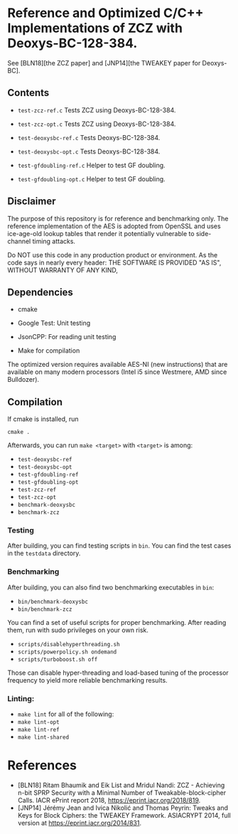 # Reference and Optimized C/C++ Implementations of ZCZ with Deoxys-BC-128-384.

See [BLN18][the ZCZ paper] and [JNP14][the TWEAKEY paper for Deoxys-BC].

## Contents

- `test-zcz-ref.c`
  Tests ZCZ using Deoxys-BC-128-384.

- `test-zcz-opt.c`
  Tests ZCZ using Deoxys-BC-128-384.

- `test-deoxysbc-ref.c`
  Tests Deoxys-BC-128-384.

- `test-deoxysbc-opt.c`
  Tests Deoxys-BC-128-384.

- `test-gfdoubling-ref.c`
  Helper to test GF doubling.

- `test-gfdoubling-opt.c`
  Helper to test GF doubling.

  
## Disclaimer
The purpose of this repository is for reference and benchmarking only. 
The reference implementation of the AES is adopted from OpenSSL and 
uses ice-age-old lookup tables that render it potentially vulnerable to 
side-channel timing attacks.

Do NOT use this code in any production product or environment. As the code
says in nearly every header: THE SOFTWARE IS PROVIDED "AS IS", WITHOUT 
WARRANTY OF ANY KIND,  


## Dependencies

- cmake

- Google Test: Unit testing 

- JsonCPP: For reading unit testing 

- Make for compilation

The optimized version requires available AES-NI (new instructions) that
are available on many modern processors (Intel i5 since Westmere, AMD
since Bulldozer). 

## Compilation

If cmake is installed, run

`cmake .`

Afterwards, you can run `make <target>` with `<target>` is among:

- `test-deoxysbc-ref`
- `test-deoxysbc-opt`
- `test-gfdoubling-ref`
- `test-gfdoubling-opt`
- `test-zcz-ref`
- `test-zcz-opt`
- `benchmark-deoxysbc`
- `benchmark-zcz`

### Testing

After building, you can find testing scripts in `bin`.
You can find the test cases in the `testdata` directory.

### Benchmarking

After building, you can also find two benchmarking executables in `bin`:

- `bin/benchmark-deoxysbc`
- `bin/benchmark-zcz`

You can find a set of useful scripts for proper benchmarking. After reading
them, run with sudo privileges on your own risk.

- `scripts/disablehyperthreading.sh`
- `scripts/powerpolicy.sh ondemand`
- `scripts/turboboost.sh off`

Those can disable hyper-threading and load-based tuning of the processor
frequency to yield more reliable benchmarking results.

### Linting:

- `make lint` for all of the following:
- `make lint-opt`
- `make lint-ref`
- `make lint-shared`

# References

- [BLN18] Ritam Bhaumik and Eik List and Mridul Nandi: ZCZ - Achieving n-bit SPRP Security with a Minimal Number of Tweakable-block-cipher Calls. IACR ePrint report 2018, https://eprint.iacr.org/2018/819.
- [JNP14] Jérémy Jean and Ivica Nikolić and Thomas Peyrin: Tweaks and Keys for Block Ciphers: the TWEAKEY Framework. ASIACRYPT 2014, full version at https://eprint.iacr.org/2014/831.


